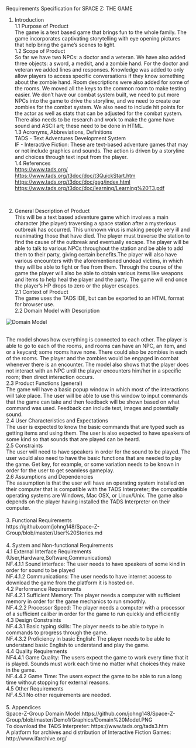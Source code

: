 Requirements Specification for SPACE Z: THE GAME
1. Introduction<br />
1.1 Purpose of Product<br />
The game is a text based game that brings fun to the whole family. The game incorporates captivating storytelling with eye opening pictures that help bring the game’s scenes to light.<br />
1.2 Scope of Product<br />
So far we have two NPCs: a doctor and a veteran. We have also added three objects: a sword, a medkit, and a zombie hand. For the doctor and veteran we added lines and responses. Knowledge was added to only allow players to access specific conversations if they know something about the zombie hand. Room descriptions were also added for some of the rooms. We moved all the keys to the common room to make testing easier. We don’t have our combat system built, we need to put more NPCs into the game to drive the storyline, and we need to create our zombies for the combat system. We also need to include hit points for the actor as well as stats that can be adjusted for the combat system. There also needs to be research and work to make the game have sound and ASCII art; these need to be done in HTML.<br />
1.3 Acronyms, Abbreviations, Definitions<br />
TADS - Text Adventures Development System<br />
IF - Interactive Fiction: These are text-based adventure games that may or not include graphics and sounds. The action is driven by a storyline and choices through text input from the player.<br />
1.4 References<br />
https://www.tads.org/<br />
https://www.tads.org/t3doc/doc/t3QuickStart.htm<br />
https://www.tads.org/t3doc/doc/gsg/index.html<br />
https://www.tads.org/t3doc/doc/learning/Learning%20T3.pdf<br />
<br />

2. General Description of Product<br />
This will be a text based adventure game which involves a main character (the player) traversing a space station after a mysterious outbreak has occurred. This unknown virus is making people very ill and reanimating those that have died. The player must traverse the station to find the cause of the outbreak and eventually escape. The player will be able to talk to various NPCs throughout the station and be able to add them to their party, giving certain benefits.The player will also have various encounters with the aforementioned undead victims, in which they will be able to fight or flee from them. Through the course of the game the player will also be able to obtain various items like weapons and items to help heal the player and the party. The game will end once the player’s HP drops to zero or the player escapes.<br />
2.1 Context of Product<br />
The game uses the TADS IDE, but can be exported to an HTML format for browser use. <br />
2.2 Domain Model with Description<br />

![Domain Model](https://github.com/johng148/Space-Z-Group/blob/master/Demo1/Graphics/Domain%20Model.PNG)

<br />
The model shows how everything is connected to each other. The player is able to go to each of the rooms, and rooms can have an NPC, an item, and or a keycard; some rooms have none. There could also be zombies in each of the rooms. The player and the zombies would be engaged in combat whenever there is an encounter. The model also shows that the player does not interact with an NPC until the player encounters him/her in a specific room; then direct interaction occurs. <br />
2.3 Product Functions (general)<br />
The game will have a basic popup window in which most of the interactions will take place. The user will be able to use this window to input commands that the game can take and then feedback will be shown based on what command was used. Feedback can include text, images and potentially sound.<br />
2.4 User Characteristics and Expectations<br />
The user is expected to know the basic commands that are typed such as getting items and using them. The user is also expected to have speakers of some kind so that sounds that are played can be heard. <br />
2.5 Constraints<br />
The user will need to have speakers in order for the sound to be played. The user would also need to have the basic functions that are needed to play the game. Get key, for example, or some variation needs to be known in order for the user to get seamless gameplay. <br />
2.6 Assumptions and Dependencies<br />
The assumption is that the user will have an operating system installed on their computer that is compatible with the TADS Interpreter; the compatible operating systems are Windows, Mac OSX, or Linux/Unix. The game also depends on the player having installed the TADS Interpreter on their computer.<br />
 <br />
3. Functional Requirements<br />
https://github.com/johng148/Space-Z-Group/blob/master/User%20Stories.md <br />
<br />
4. System and Non-functional Requirements<br />
4.1 External Interface Requirements (User,Hardware,Software,Communications)<br />
NF.4.1.1 Sound interface: The user needs to have speakers of some kind in order for sound to be played<br />
NF.4.1.2 Communications: The user needs to have internet access to download the game from the platform it is hosted on.<br />
4.2 Performance Requirements<br />
NF.4.2.1 Sufficient Memory: The player needs a computer with sufficient memory in order for the game mechanics to run smoothly.<br />
NF.4.2.2 Processor Speed: The player needs a computer with a processor of a sufficient caliber in order for the game to run quickly and efficiently<br />
4.3 Design Constraints<br />
NF.4.3.1 Basic typing skills: The player needs to be able to type in commands to progress through the game.<br />
NF.4.3.2 Proficiency in basic English: The player needs to be able to understand basic English to understand and play the game.<br />
4.4 Quality Requirements<br />
NF4.4.1 Game Quality: The users expect the game to work every time that it is played. Sounds must work each time no matter what choices they make in the game. <br />
NF.4.4.2 Game Time: The users expect the game to be able to run a long time without stopping for external reasons.<br />
4.5 Other Requirements<br />
NF.4.5.1 No other requirements are needed.<br />
<br />
5. Appendices<br />
Space-Z-Group Domain Model:https://github.com/johng148/Space-Z-Group/blob/master/Demo1/Graphics/Domain%20Model.PNG <br />
To download the TADS Interpreter: https://www.tads.org/tads3.htm <br />
A platform for archives and distribution of Interactive Fiction Games: http://www.ifarchive.org/ <br />
<br />
